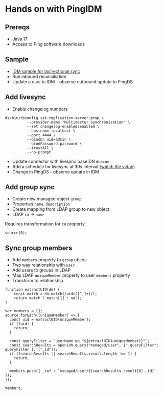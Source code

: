 # Hands on with PingIDM

## Prereqs

- Java 17
- Access to Ping software downloads

## Sample

- [IDM sample for bidirectional sync](https://docs.pingidentity.com/pingidm/7.5/samples-guide/sync-with-ldap-bidirectional.html)
- Run inbound reconciliation
- Update a user in IDM - observe outbound update to PingDS

## Add livesync

- Enable changelog numbers

```
ds/bin/dsconfig set-replication-server-prop \
          --provider-name "Multimaster Synchronization" \
          --set changelog-enabled:enabled \
          --hostname localhost \
          --port 4444 \
          --bindDn uid=admin \
          --bindPassword password \
          --trustAll \
          --no-prompt
```

- Update connector with livesync base DN `dc=com`
- Add a schedule for livesync at 30s interval ([watch the vidao](videos/livesync.mov))
- Change in PingDS - observe update in IDM

## Add group sync

- Create new managed object `group`
- Properties `name`, `description`
- Create mapping from LDAP group to new object
- LDAP `cn` -> `name`

Requires transformation for `cn` property

```
source[0];
```

## Sync group members

- Add `members` property to `group` object
- Two way relationship with `user`
- Add users to groups in LDAP
- Map LDAP `uniqueMember` property to user `members` property
- Transform to relationship

```
function extractUID(dn) {
    const match = dn.match(/uid=([^,]+)/);
    return match ? match[1] : null;
}

var members = [];
source.forEach((uniqueMember) => {
  const uid = extractUID(uniqueMember);
  if (!uid) {
    return;
  }

  const queryFilter = `userName eq "${extractUID(uniqueMember)}"`;
  const searchResults = openidm.query("managed/user", {"_queryFilter": queryFilter }, ["_id"]);
  if (!searchResults || searchResults.result.length !== 1) {
    return;
  }

  members.push({ _ref : `managed/user/${searchResults.result[0]._id}` });
});

members;
```
